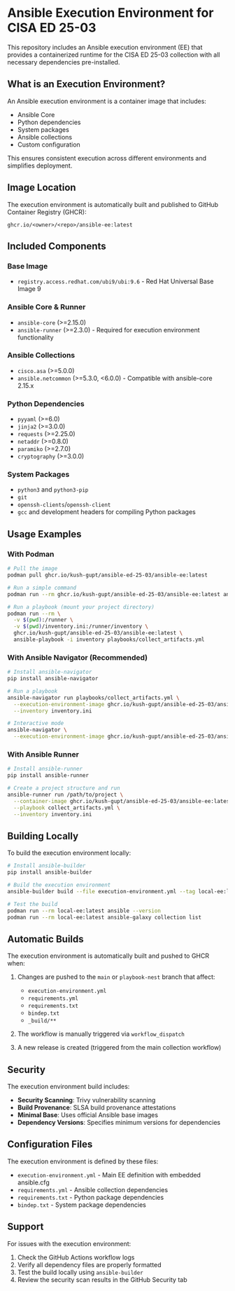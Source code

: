 # Ansible Execution Environment for CISA ED 25-03

This repository includes an Ansible execution environment (EE) that provides a containerized runtime for the CISA ED 25-03 collection with all necessary dependencies pre-installed.

## What is an Execution Environment?

An Ansible execution environment is a container image that includes:
- Ansible Core
- Python dependencies
- System packages
- Ansible collections
- Custom configuration

This ensures consistent execution across different environments and simplifies deployment.

## Image Location

The execution environment is automatically built and published to GitHub Container Registry (GHCR):

```
ghcr.io/<owner>/<repo>/ansible-ee:latest
```

## Included Components

### Base Image
- `registry.access.redhat.com/ubi9/ubi:9.6` - Red Hat Universal Base Image 9

### Ansible Core & Runner
- `ansible-core` (>=2.15.0)
- `ansible-runner` (>=2.3.0) - Required for execution environment functionality

### Ansible Collections
- `cisco.asa` (>=5.0.0)
- `ansible.netcommon` (>=5.3.0, <6.0.0) - Compatible with ansible-core 2.15.x

### Python Dependencies
- `pyyaml` (>=6.0)
- `jinja2` (>=3.0.0)
- `requests` (>=2.25.0)
- `netaddr` (>=0.8.0)
- `paramiko` (>=2.7.0)
- `cryptography` (>=3.0.0)

### System Packages
- `python3` and `python3-pip`
- `git`
- `openssh-clients`/`openssh-client`
- `gcc` and development headers for compiling Python packages

## Usage Examples

### With Podman

```bash
# Pull the image
podman pull ghcr.io/kush-gupt/ansible-ed-25-03/ansible-ee:latest

# Run a simple command
podman run --rm ghcr.io/kush-gupt/ansible-ed-25-03/ansible-ee:latest ansible --version

# Run a playbook (mount your project directory)
podman run --rm \
  -v $(pwd):/runner \
  -v $(pwd)/inventory.ini:/runner/inventory \
  ghcr.io/kush-gupt/ansible-ed-25-03/ansible-ee:latest \
  ansible-playbook -i inventory playbooks/collect_artifacts.yml
```

### With Ansible Navigator (Recommended)

```bash
# Install ansible-navigator
pip install ansible-navigator

# Run a playbook
ansible-navigator run playbooks/collect_artifacts.yml \
  --execution-environment-image ghcr.io/kush-gupt/ansible-ed-25-03/ansible-ee:latest \
  --inventory inventory.ini

# Interactive mode
ansible-navigator \
  --execution-environment-image ghcr.io/kush-gupt/ansible-ed-25-03/ansible-ee:latest
```

### With Ansible Runner

```bash
# Install ansible-runner
pip install ansible-runner

# Create a project structure and run
ansible-runner run /path/to/project \
  --container-image ghcr.io/kush-gupt/ansible-ed-25-03/ansible-ee:latest \
  --playbook collect_artifacts.yml \
  --inventory inventory.ini
```

## Building Locally

To build the execution environment locally:

```bash
# Install ansible-builder
pip install ansible-builder

# Build the execution environment
ansible-builder build --file execution-environment.yml --tag local-ee:latest

# Test the build
podman run --rm local-ee:latest ansible --version
podman run --rm local-ee:latest ansible-galaxy collection list
```

## Automatic Builds

The execution environment is automatically built and pushed to GHCR when:

1. Changes are pushed to the `main` or `playbook-nest` branch that affect:
   - `execution-environment.yml`
   - `requirements.yml`
   - `requirements.txt`
   - `bindep.txt`
   - `_build/**`

2. The workflow is manually triggered via `workflow_dispatch`

3. A new release is created (triggered from the main collection workflow)

## Security

The execution environment build includes:

- **Security Scanning**: Trivy vulnerability scanning
- **Build Provenance**: SLSA build provenance attestations
- **Minimal Base**: Uses official Ansible base images
- **Dependency Versions**: Specifies minimum versions for dependencies

## Configuration Files

The execution environment is defined by these files:

- `execution-environment.yml` - Main EE definition with embedded ansible.cfg
- `requirements.yml` - Ansible collection dependencies
- `requirements.txt` - Python package dependencies
- `bindep.txt` - System package dependencies

## Support

For issues with the execution environment:

1. Check the GitHub Actions workflow logs
2. Verify all dependency files are properly formatted
3. Test the build locally using `ansible-builder`
4. Review the security scan results in the GitHub Security tab
